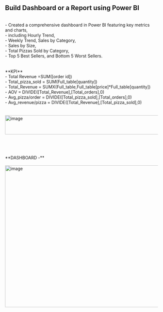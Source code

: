 ## Build Dashboard or a Report using Power BI
<br>
- Created a comprehensive dashboard in Power BI featuring key metrics and charts, <br>
- including Hourly Trend, <br>
-  Weekly Trend, Sales by Category, <br>
- Sales by Size, <br>
- Total Pizzas Sold by Category, <br>
- Top 5 Best Sellers, and Bottom 5 Worst Sellers.<br>
<br>
<br>
**KPI**<br>
- Total Revenue =SUM([order id])<br>
- Total_pizza_sold = SUM(Full_table[quantity])<br>
- Total_Revenue = SUMX(Full_table,Full_table[price]*Full_table[quantity])<br>
- AOV = DIVIDE([Total_Revenue],[Total_orders],0)<br>
- Avg_pizza/order = DIVIDE([Total_pizza_sold],[Total_orders],0)<br>
- Avg_revenue/pizza = DIVIDE([Total_Revenue],[Total_pizza_sold],0)<br>
<br>

<br>

<img width="823" height="63" alt="image" src="https://github.com/user-attachments/assets/87efc36d-87a5-4f7f-b688-2a28db30ee14" />


<br>
<br>
<br>
<br>
<br>
**DASHBOARD -** <br>
<br>
<img width="829" height="467" alt="image" src="https://github.com/user-attachments/assets/59ba5773-8c59-4cc5-bf6c-5fc2c457115b" />

